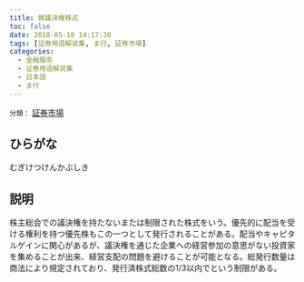 ```yaml
---
title: 無議決権株式
toc: false
date: 2018-05-18 14:17:38
tags: [证券用语解说集, ま行, 証券市場]
categories:
  - 金融服务
  - 证券用语解说集
  - 日本語
  - ま行
---
```


`分類：` [証券市場](/tags/証券市場/)

## ひらがな

むぎけつけんかぶしき

## 説明

株主総会での議決権を持たないまたは制限された株式をいう。優先的に配当を受ける権利を持つ優先株もこの一つとして発行されることがある。配当やキャピタルゲインに関心があるが、議決権を通じた企業への経営参加の意思がない投資家を集めることが出来、経営支配の問題を避けることが可能となる。総発行数量は商法により規定されており、発行済株式総数の1/3以内でという制限がある。
